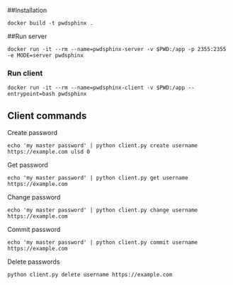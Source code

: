 ##Installation
```
docker build -t pwdsphinx .
```

##Run server
```
docker run -it --rm --name=pwdsphinx-server -v $PWD:/app -p 2355:2355 -e MODE=server pwdsphinx
```

### Run client
```
docker run -it --rm --name=pwdsphinx-client -v $PWD:/app --entrypoint=bash pwdsphinx
```

## Client commands
Create password
```
echo 'my master password' | python client.py create username https://example.com ulsd 0
```
Get password
```
echo 'my master password' | python client.py get username https://example.com
```
Change password
```
echo 'my master password' | python client.py change username https://example.com
```
Commit password
```
echo 'my master password' | python client.py commit username https://example.com
```
Delete passwords
```
python client.py delete username https://example.com
```
